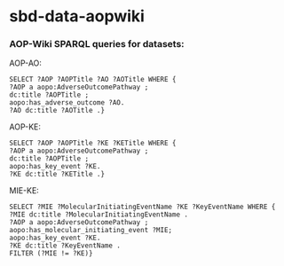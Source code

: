 # sbd-data-aopwiki


### AOP-Wiki SPARQL queries for datasets:

AOP-AO:
```sparql
SELECT ?AOP ?AOPTitle ?AO ?AOTitle WHERE {
?AOP a aopo:AdverseOutcomePathway ;
dc:title ?AOPTitle ;
aopo:has_adverse_outcome ?AO.
?AO dc:title ?AOTitle .}
```

AOP-KE:
```sparql
SELECT ?AOP ?AOPTitle ?KE ?KETitle WHERE {
?AOP a aopo:AdverseOutcomePathway ;
dc:title ?AOPTitle ;
aopo:has_key_event ?KE.
?KE dc:title ?KETitle .}
```

MIE-KE:
```sparql
SELECT ?MIE ?MolecularInitiatingEventName ?KE ?KeyEventName WHERE {
?MIE dc:title ?MolecularInitiatingEventName .
?AOP a aopo:AdverseOutcomePathway ;
aopo:has_molecular_initiating_event ?MIE;
aopo:has_key_event ?KE.
?KE dc:title ?KeyEventName .
FILTER (?MIE != ?KE)}
```
